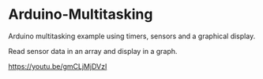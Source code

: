 # Arduino-Multitasking
Arduino multitasking example using timers, sensors and a graphical display.

Read sensor data in an array and display in a graph.

https://youtu.be/gmCLjMjDVzI
